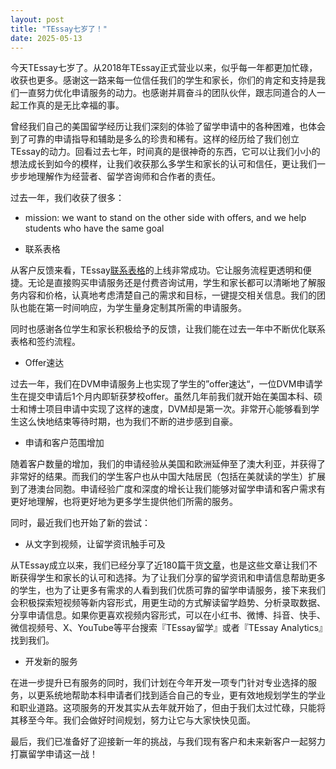 ```yaml
---
layout: post
title: "TEssay七岁了！"
date: 2025-05-13
---
```


今天TEssay七岁了。从2018年TEssay正式营业以来，似乎每一年都更加忙碌，收获也更多。感谢这一路来每一位信任我们的学生和家长，你们的肯定和支持是我们一直努力优化申请服务的动力。也感谢并肩奋斗的团队伙伴，跟志同道合的人一起工作真的是无比幸福的事。

曾经我们自己的美国留学经历让我们深刻的体验了留学申请中的各种困难，也体会到了可靠的申请指导和辅助是多么的珍贵和稀有。这样的经历给了我们创立TEssay的动力。回看过去七年，时间真的是很神奇的东西，它可以让我们小小的想法成长到如今的模样，让我们收获那么多学生和家长的认可和信任，更让我们一步步地理解作为经营者、留学咨询师和合作者的责任。

过去一年，我们收获了很多：

+ mission: we want to stand on the other side with offers, and we help students who have the same goal

+ 联系表格

从客户反馈来看，TEssay[联系表格](https://tessay.org/blog/2024/04/10/contact-form)的上线非常成功。它让服务流程更透明和便捷。无论是直接购买申请服务还是付费咨询试用，学生和家长都可以清晰地了解服务内容和价格，认真地考虑清楚自己的需求和目标，一键提交相关信息。我们的团队也能在第一时间响应，为学生量身定制其所需的申请服务。

同时也感谢各位学生和家长积极给予的反馈，让我们能在过去一年中不断优化联系表格和签约流程。

+ Offer速达

过去一年，我们在DVM申请服务上也实现了学生的”offer速达“，一位DVM申请学生在提交申请后1个月内即斩获梦校offer。虽然几年前我们就开始在美国本科、硕士和博士项目申请中实现了这样的速度，DVM却是第一次。非常开心能够看到学生这么快地结束等待时期，也为我们不断的进步感到自豪。

+ 申请和客户范围增加

随着客户数量的增加，我们的申请经验从美国和欧洲延伸至了澳大利亚，并获得了非常好的结果。而我们的学生客户也从中国大陆居民（包括在美就读的学生）扩展到了港澳台同胞。申请经验广度和深度的增长让我们能够对留学申请和客户需求有更好地理解，也将更好地为更多学生提供他们所需的服务。

同时，最近我们也开始了新的尝试：

+ 从文字到视频，让留学资讯触手可及
  
从TEssay成立以来，我们已经分享了近180篇干货[文章](https://tessay.org/blog/)，也是这些文章让我们不断获得学生和家长的认可和选择。为了让我们分享的留学资讯和申请信息帮助更多的学生，也为了让更多有需求的人看到我们优质可靠的留学申请服务，接下来我们会积极探索短视频等新内容形式，用更生动的方式解读留学趋势、分析录取数据、分享申请信息。如果你更喜欢视频内容形式，可以在小红书、微博、抖音、快手、微信视频号、X、YouTube等平台搜索『TEssay留学』或者『TEssay Analytics』找到我们。

+ 开发新的服务

在进一步提升已有服务的同时，我们计划在今年开发一项专门针对专业选择的服务，以更系统地帮助本科申请者们找到适合自己的专业，更有效地规划学生的学业和职业道路。这项服务的开发其实从去年就开始了，但由于我们太过忙碌，只能将其移至今年。我们会做好时间规划，努力让它与大家快快见面。

最后，我们已准备好了迎接新一年的挑战，与我们现有客户和未来新客户一起努力打赢留学申请这一战！
